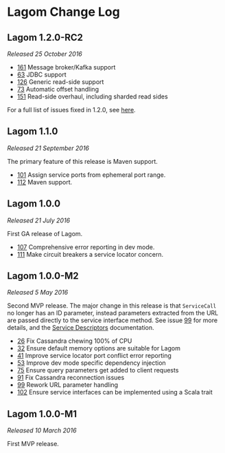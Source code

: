 # Lagom Change Log

## Lagom 1.2.0-RC2

*Released 25 October 2016*

* [161](https://github.com/lagom/lagom/pull/161) Message broker/Kafka support
* [63](https://github.com/lagom/lagom/issues/63) JDBC support
* [126](https://github.com/lagom/lagom/issues/126) Generic read-side support
* [73](https://github.com/lagom/lagom/issues/73) Automatic offset handling
* [151](https://github.com/lagom/lagom/pull/151) Read-side overhaul, including sharded read sides

For a full list of issues fixed in 1.2.0, see [here](https://github.com/lagom/lagom/issues?utf8=%E2%9C%93&q=milestone%3A1.2.0%20).

## Lagom 1.1.0

*Released 21 September 2016*

The primary feature of this release is Maven support.

* [101](https://github.com/lagom/lagom/issues/101) Assign service ports from ephemeral port range.
* [112](https://github.com/lagom/lagom/issues/112) Maven support.

## Lagom 1.0.0

*Released 21 July 2016*

First GA release of Lagom.

* [107](https://github.com/lagom/lagom/issues/107) Comprehensive error reporting in dev mode.
* [111](https://github.com/lagom/lagom/issues/111) Make circuit breakers a service locator concern.

## Lagom 1.0.0-M2

*Released 5 May 2016*

Second MVP release.  The major change in this release is that `ServiceCall` no longer has an ID parameter, instead parameters extracted from the URL are passed directly to the service interface method.  See issue [99](https://github.com/lagom/lagom/pull/99) for more details, and the [Service Descriptors](/documentation/1.0.x/ServiceDescriptors.html) documentation.

* [26](https://github.com/lagom/lagom/issues/26) Fix Cassandra chewing 100% of CPU
* [32](https://github.com/lagom/lagom/issues/32) Ensure default memory options are suitable for Lagom
* [41](https://github.com/lagom/lagom/issues/41) Improve service locator port conflict error reporting
* [53](https://github.com/lagom/lagom/pull/53) Improve dev mode specific dependency injection
* [75](https://github.com/lagom/lagom/pull/75) Ensure query parameters get added to client requests
* [91](https://github.com/lagom/lagom/issues/91) Fix Cassandra reconnection issues
* [99](https://github.com/lagom/lagom/pull/99) Rework URL parameter handling
* [102](https://github.com/lagom/lagom/pull/102) Ensure service interfaces can be implemented using a Scala trait

## Lagom 1.0.0-M1

*Released 10 March 2016*

First MVP release.
